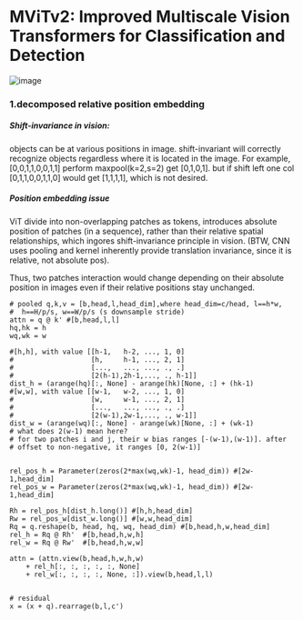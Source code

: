 # MViTv2: Improved Multiscale Vision Transformers for Classification and Detection

![image](https://github.com/user-attachments/assets/f60f79f0-6db5-4e53-8698-a54b8e6a0e6c)

### 1.decomposed relative position embedding
##### Shift-invariance in vision: 
objects can be at various positions in image. shift-invariant will correctly 
recognize objects regardless where it is located in the image. 
For example, [0,0,1,1,0,0,1,1] perform maxpool(k=2,s=2) get [0,1,0,1]. but if 
shift left one col [0,1,1,0,0,1,1,0] would get [1,1,1,1], which is not desired.

##### Position embedding issue
ViT divide into non-overlapping patches as tokens, introduces absolute position of 
patches (in a sequence), rather than their relative spatial relationships, which
ingores shift-invariance principle in vision. (BTW, CNN uses pooling and kernel 
inherently provide translation invariance, since it is relative, not absolute pos).

Thus, two patches interaction would change depending on their absolute position in images even if their relative positions stay unchanged.

    # pooled q,k,v = [b,head,l,head_dim],where head_dim=c/head, l==h*w,
    #  h==H/p/s, w==W/p/s (s downsample stride)
    attn = q @ k' #[b,head,l,l]
    hq,hk = h
    wq,wk = w
    
    #[h,h], with value [[h-1,   h-2, ..., 1, 0]
    #                   [h,     h-1, ..., 2, 1]
    #                   [...,   ..., ..., ., .]
    #                   [2(h-1),2h-1,..., ., h-1]]
    dist_h = (arange(hq)[:, None] - arange(hk)[None, :] + (hk-1) 
    #[w,w], with value [[w-1,   w-2, ..., 1, 0]
    #                   [w,     w-1, ..., 2, 1]
    #                   [...,   ..., ..., ., .]
    #                   [2(w-1),2w-1,..., ., w-1]]
    dist_w = (arange(wq)[:, None] - arange(wk)[None, :] + (wk-1)
    # what does 2(w-1) mean here? 
    # for two patches i and j, their w bias ranges [-(w-1),(w-1)]. after
    # offset to non-negative, it ranges [0, 2(w-1)]
    
        
    rel_pos_h = Parameter(zeros(2*max(wq,wk)-1, head_dim)) #[2w-1,head_dim]
    rel_pos_w = Parameter(zeros(2*max(wq,wk)-1, head_dim)) #[2w-1,head_dim]
    
    Rh = rel_pos_h[dist_h.long()] #[h,h,head_dim]
    Rw = rel_pos_w[dist_w.long()] #[w,w,head_dim] 
    Rq = q.reshape(b, head, hq, wq, head_dim) #[b,head,h,w,head_dim]
    rel_h = Rq @ Rh'  #[b,head,h,w,h]
    rel_w = Rq @ Rw'  #[b,head,h,w,w]

    attn = (attn.view(b,head,h,w,h,w)
        + rel_h[:, :, :, :, :, None]
        + rel_w[:, :, :, :, None, :]).view(b,head,l,l)


    # residual
    x = (x + q).rearrage(b,l,c')
    
